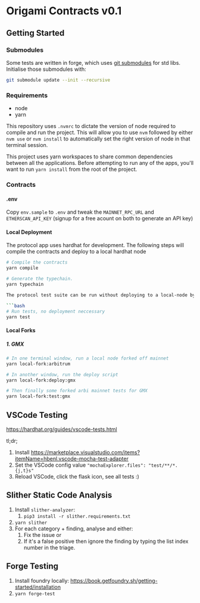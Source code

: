 # Origami Contracts v0.1

## Getting Started

### Submodules

Some tests are written in forge, which uses [git submodules](https://git-scm.com/book/en/v2/Git-Tools-Submodules) for std libs.
Initialise those submodules with:

```bash
git submodule update --init --recursive
```

### Requirements

* node
* yarn

This repository uses `.nvmrc` to dictate the version of node required to compile and run the project. This will allow you to use `nvm` followed by either `nvm use` or `nvm install` to automatically set the right version of node in that terminal session.

This project uses yarn workspaces to share common dependencies between all the applications. Before attempting to run any of the apps, you'll want to run `yarn install` from the root of the project.

### Contracts

#### .env

Copy `env.sample` to `.env` and tweak the `MAINNET_RPC_URL` and `ETHERSCAN_API_KEY` (signup for a free acount on both to generate an API key)

#### Local Deployment

The protocol app uses hardhat for development. The following steps will compile the contracts and deploy to a local hardhat node

```bash
# Compile the contracts
yarn compile

# Generate the typechain.
yarn typechain

The protocol test suite can be run without deploying to a local-node by running

```bash
# Run tests, no deployment neccessary
yarn test
```

#### Local Forks

##### 1. GMX

```bash
# In one terminal window, run a local node forked off mainnet
yarn local-fork:arbitrum

# In another window, run the deploy script
yarn local-fork:deploy:gmx

# Then finally some forked arbi mainnet tests for GMX
yarn local-fork:test:gmx
```

## VSCode Testing

https://hardhat.org/guides/vscode-tests.html

tl;dr;

  1. Install https://marketplace.visualstudio.com/items?itemName=hbenl.vscode-mocha-test-adapter
  2. Set the VSCode config value `"mochaExplorer.files": "test/**/*.{j,t}s"`
  3. Reload VSCode, click the flask icon, see all tests :)

## Slither Static Code Analysis

1. Install `slither-analyzer`:
   1. `pip3 install -r slither.requirements.txt`
2. `yarn slither`
3. For each category + finding, analyse and either:
   1. Fix the issue or
   2. If it's a false positive then ignore the finding by typing the list index number in the triage.

## Forge Testing

1. Install foundry locally: https://book.getfoundry.sh/getting-started/installation
2. `yarn forge-test`
